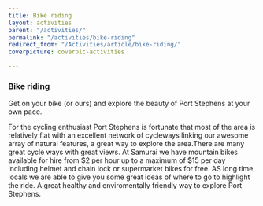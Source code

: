 ```yaml
---
title: Bike riding
layout: activities
parent: "/activities/"
permalink: "/activities/bike-riding"
redirect_from: "/Activities/article/bike-riding/"
coverpicture: coverpic-activities

---
```

### Bike riding
Get on your bike (or ours) and explore the beauty of Port Stephens at your own pace.

For the cycling enthusiast Port Stephens is fortunate that most of the area is relatively flat with an excellent network of cycleways linking our awesome array of natural features, a great way to explore the area.There are many great cycle ways with great views. At Samurai we have mountain bikes available for hire from $2 per hour up to a maximum of $15 per day including helmet and chain lock or supermarket bikes for free. AS long time locals we are able to give you some great ideas of where to go to highlight the ride. A great healthy and enviromentally friendly way to explore Port Stephens.